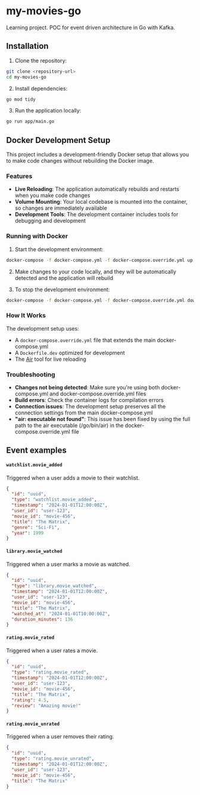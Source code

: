 # my-movies-go

Learning project. POC for event driven architecture in Go with Kafka.

## Installation

1. Clone the repository:
```bash
git clone <repository-url>
cd my-movies-go
```

2. Install dependencies:
```bash
go mod tidy
```

3. Run the application locally:
```bash
go run app/main.go
```

## Docker Development Setup

This project includes a development-friendly Docker setup that allows you to make code changes without rebuilding the Docker image.

### Features

- **Live Reloading**: The application automatically rebuilds and restarts when you make code changes
- **Volume Mounting**: Your local codebase is mounted into the container, so changes are immediately available
- **Development Tools**: The development container includes tools for debugging and development

### Running with Docker

1. Start the development environment:
```bash
docker-compose -f docker-compose.yml -f docker-compose.override.yml up
```

2. Make changes to your code locally, and they will be automatically detected and the application will rebuild

3. To stop the development environment:
```bash
docker-compose -f docker-compose.yml -f docker-compose.override.yml down
```

### How It Works

The development setup uses:
- A `docker-compose.override.yml` file that extends the main docker-compose.yml
- A `Dockerfile.dev` optimized for development
- The [Air](https://github.com/cosmtrek/air) tool for live reloading

### Troubleshooting

- **Changes not being detected**: Make sure you're using both docker-compose.yml and docker-compose.override.yml files
- **Build errors**: Check the container logs for compilation errors
- **Connection issues**: The development setup preserves all the connection settings from the main docker-compose.yml
- **"air: executable not found"**: This issue has been fixed by using the full path to the air executable (/go/bin/air) in the docker-compose.override.yml file

## Event examples

#### `watchlist.movie_added`
Triggered when a user adds a movie to their watchlist.
```json
{
  "id": "uuid",
  "type": "watchlist.movie_added",
  "timestamp": "2024-01-01T12:00:00Z",
  "user_id": "user-123",
  "movie_id": "movie-456",
  "title": "The Matrix",
  "genre": "Sci-Fi",
  "year": 1999
}
```
#### `library.movie_watched`
Triggered when a user marks a movie as watched.
```json
{
  "id": "uuid",
  "type": "library.movie_watched",
  "timestamp": "2024-01-01T12:00:00Z",
  "user_id": "user-123",
  "movie_id": "movie-456",
  "title": "The Matrix",
  "watched_at": "2024-01-01T10:00:00Z",
  "duration_minutes": 136
}
```
#### `rating.movie_rated`
Triggered when a user rates a movie.
```json
{
  "id": "uuid",
  "type": "rating.movie_rated",
  "timestamp": "2024-01-01T12:00:00Z",
  "user_id": "user-123",
  "movie_id": "movie-456",
  "title": "The Matrix",
  "rating": 4.5,
  "review": "Amazing movie!"
}
```
#### `rating.movie_unrated`
Triggered when a user removes their rating.
```json
{
  "id": "uuid",
  "type": "rating.movie_unrated",
  "timestamp": "2024-01-01T12:00:00Z",
  "user_id": "user-123",
  "movie_id": "movie-456",
  "title": "The Matrix"
}
```

